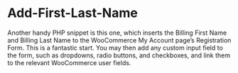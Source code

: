 # Add-First-Last-Name
Another handy PHP snippet is this one, which inserts the Billing First Name and Billing Last Name to the WooCommerce My Account page’s Registration Form.  This is a fantastic start. You may then add any custom input field to the form, such as dropdowns, radio buttons, and checkboxes, and link them to the relevant WooCommerce user fields.
